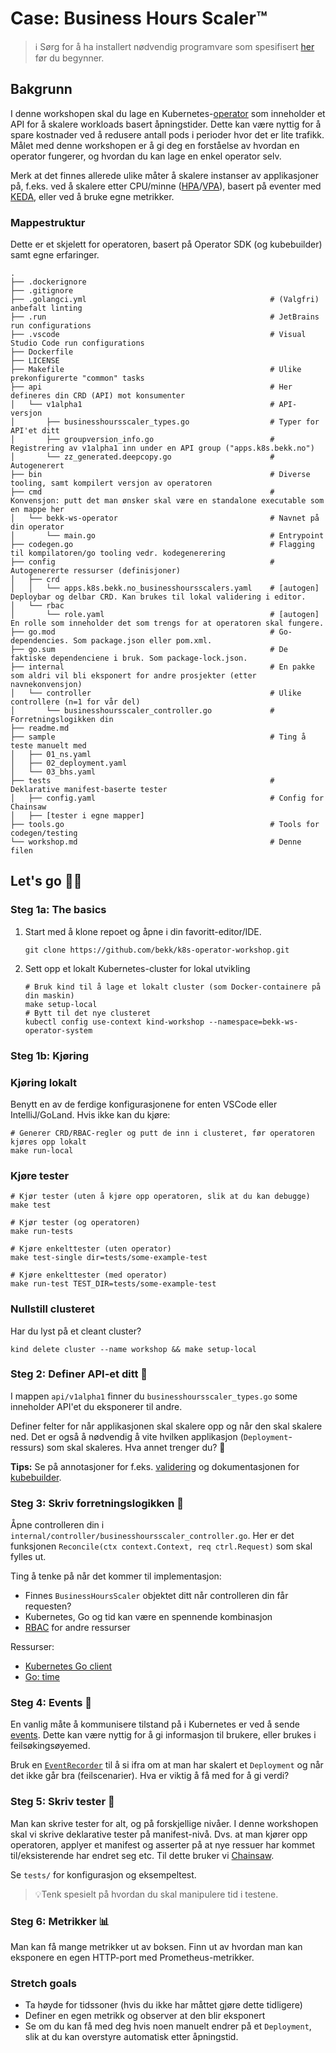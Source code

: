 # Case: Business Hours Scaler™
> ℹ️ Sørg for å ha installert nødvendig programvare som spesifisert [her](./readme.md) før du begynner.

## Bakgrunn
I denne workshopen skal du lage en Kubernetes-[operator](https://kubernetes.io/docs/concepts/extend-kubernetes/operator/) som inneholder et API for å skalere workloads basert åpningstider. Dette kan være nyttig for å spare kostnader ved å redusere antall pods i perioder hvor det er lite trafikk. Målet med denne workshopen er å gi deg en forståelse av hvordan en operator fungerer, og hvordan du kan lage en enkel operator selv.

Merk at det finnes allerede ulike måter å skalere instanser av applikasjoner på, f.eks. ved å skalere etter CPU/minne ([HPA](https://kubernetes.io/docs/tasks/run-application/horizontal-pod-autoscale/)/[VPA](https://github.com/kubernetes/autoscaler/tree/master/vertical-pod-autoscaler)), basert på eventer med [KEDA](https://keda.sh/), eller ved å bruke egne metrikker. 

### Mappestruktur

Dette er et skjelett for operatoren, basert på Operator SDK (og kubebuilder) samt egne erfaringer. 

```
.
├── .dockerignore
├── .gitignore
├── .golangci.yml                                         # (Valgfri) anbefalt linting
├── .run                                                  # JetBrains run configurations
├── .vscode                                               # Visual Studio Code run configurations
├── Dockerfile
├── LICENSE
├── Makefile                                              # Ulike prekonfigurerte "common" tasks
├── api                                                   # Her defineres din CRD (API) mot konsumenter
│   └── v1alpha1                                          # API-versjon
│       ├── businesshoursscaler_types.go                  # Typer for API'et ditt
│       ├── groupversion_info.go                          # Registrering av v1alpha1 inn under en API group ("apps.k8s.bekk.no")
│       └── zz_generated.deepcopy.go                      # Autogenerert
├── bin                                                   # Diverse tooling, samt kompilert versjon av operatoren
├── cmd                                                   # Konvensjon: putt det man ønsker skal være en standalone executable som en mappe her
│   └── bekk-ws-operator                                  # Navnet på din operator
│       └── main.go                                       # Entrypoint
├── codegen.go                                            # Flagging til kompilatoren/go tooling vedr. kodegenerering
├── config                                                # Autogenererte ressurser (definisjoner)
│   ├── crd
│   │   └── apps.k8s.bekk.no_businesshoursscalers.yaml    # [autogen] Deploybar og delbar CRD. Kan brukes til lokal validering i editor.
│   └── rbac
│       └── role.yaml                                     # [autogen] En rolle som inneholder det som trengs for at operatoren skal fungere.
├── go.mod                                                # Go-dependencies. Som package.json eller pom.xml.
├── go.sum                                                # De faktiske dependenciene i bruk. Som package-lock.json.
├── internal                                              # En pakke som aldri vil bli eksponert for andre prosjekter (etter navnekonvensjon)
│   └── controller                                        # Ulike controllere (n=1 for vår del)
│       └── businesshoursscaler_controller.go             # Forretningslogikken din
├── readme.md
├── sample                                                # Ting å teste manuelt med
│   ├── 01_ns.yaml
│   ├── 02_deployment.yaml
│   └── 03_bhs.yaml
├── tests                                                 # Deklarative manifest-baserte tester
│   ├── config.yaml                                       # Config for Chainsaw
│   ├── [tester i egne mapper]
├── tools.go                                              # Tools for codegen/testing
└── workshop.md                                           # Denne filen
```
 
## Let's go 🏃‍♂️

### Steg 1a: The basics
1. Start med å klone repoet og åpne i din favoritt-editor/IDE.
   ```shell
   git clone https://github.com/bekk/k8s-operator-workshop.git
   ```
2. Sett opp et lokalt Kubernetes-cluster for lokal utvikling
   ```shell
   # Bruk kind til å lage et lokalt cluster (som Docker-containere på din maskin)
   make setup-local
   # Bytt til det nye clusteret
   kubectl config use-context kind-workshop --namespace=bekk-ws-operator-system
   ```

### Steg 1b: Kjøring

### Kjøring lokalt
Benytt en av de ferdige konfigurasjonene for enten VSCode eller IntelliJ/GoLand. Hvis ikke kan du kjøre:

```shell
# Generer CRD/RBAC-regler og putt de inn i clusteret, før operatoren kjøres opp lokalt
make run-local
```

### Kjøre tester
```shell
# Kjør tester (uten å kjøre opp operatoren, slik at du kan debugge)
make test

# Kjør tester (og operatoren)
make run-tests

# Kjøre enkelttester (uten operator)
make test-single dir=tests/some-example-test

# Kjøre enkelttester (med operator)
make run-test TEST_DIR=tests/some-example-test
```

### Nullstill clusteret
Har du lyst på et cleant cluster?
```shell
kind delete cluster --name workshop && make setup-local
```

### Steg 2: Definer API-et ditt 📜
I mappen `api/v1alpha1` finner du `businesshoursscaler_types.go` some inneholder API'et du eksponerer til andre.

Definer felter for når applikasjonen skal skalere opp og når den skal skalere ned. Det er også å nødvendig å vite hvilken applikasjon (`Deployment`-ressurs) som skal skaleres. Hva annet trenger du? 🤔 

**Tips:** Se på annotasjoner for f.eks. [validering](https://book.kubebuilder.io/reference/markers/crd-validation) og dokumentasjonen for [kubebuilder](https://book.kubebuilder.io/cronjob-tutorial/new-api).

### Steg 3: Skriv forretningslogikken 🧠

Åpne controlleren din i `internal/controller/businesshoursscaler_controller.go`. Her er det funksjonen `Reconcile(ctx context.Context, req ctrl.Request)` som skal fylles ut.

Ting å tenke på når det kommer til implementasjon:
- Finnes `BusinessHoursScaler` objektet ditt når controlleren din får requesten?
- Kubernetes, Go og tid kan være en spennende kombinasjon
- [RBAC](https://book.kubebuilder.io/reference/markers/rbac) for andre ressurser

Ressurser:
- [Kubernetes Go client](https://pkg.go.dev/k8s.io/client-go)
- [Go: time](https://pkg.go.dev/time)

### Steg 4: Events 📢

En vanlig måte å kommunisere tilstand på i Kubernetes er ved å sende [events](https://kubernetes.io/docs/reference/kubernetes-api/cluster-resources/event-v1/). Dette kan være nyttig for å gi informasjon til brukere, eller brukes i feilsøkingsøyemed.

Bruk en [`EventRecorder`](https://github.com/kubernetes/client-go/blob/master/tools/record/event.go#L93) til å si ifra om at man har skalert et `Deployment` og når det ikke går bra (feilscenarier). Hva er viktig å få med for å gi verdi? 

### Steg 5: Skriv tester 🧪

Man kan skrive tester for alt, og på forskjellige nivåer. I denne workshopen skal vi skrive deklarative tester på manifest-nivå. Dvs. at man kjører opp operatoren, applyer et manifest og asserter på at nye ressuer har kommet til/eksisterende har endret seg etc. Til dette bruker vi [Chainsaw](https://kyverno.github.io/chainsaw/latest/).

Se `tests/` for konfigurasjon og eksempeltest.

> 💡Tenk spesielt på hvordan du skal manipulere tid i testene.

### Steg 6: Metrikker 📊

Man kan få mange metrikker ut av boksen. Finn ut av hvordan man kan eksponere en egen HTTP-port med Prometheus-metrikker.

### Stretch goals

- Ta høyde for tidssoner (hvis du ikke har måttet gjøre dette tidligere)
- Definer en egen metrikk og observer at den blir eksponert
- Se om du kan få med deg hvis noen manuelt endrer på et `Deployment`, slik at du kan overstyre automatisk etter åpningstid. 
